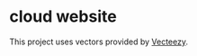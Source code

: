 cloud website
===================

This project uses vectors provided by [Vecteezy](https://www.vecteezy.com/free-vector/exact).
